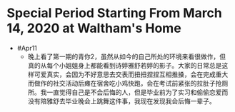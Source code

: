 # Special Period Starting From March 14, 2020 at Waltham's Home
- #Apr11
    - 晚上看了第一期的青你2，虽然从如今的自己所处的环境来看很做作，但真的从每个小姐姐身上都能看到诗婷雅舒若婷的影子。大家的日常总是这样可爱真实，会因为不好意思去交表而扭扭捏捏互相推搡，会在完成重大而做作的社交活动后瘫在宿舍吃小鸡快跑，会在考试前紧张的拉肚子抢厕所。我一直觉得自己是不会后悔的人，但是毕业前为了实习和偷偷恋爱而没有陪雅舒去毕业晚会上跳舞这件事，我现在发现我会后悔一辈子。
